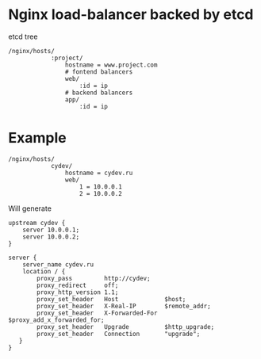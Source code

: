 
Nginx load-balancer backed by etcd
=======================================

etcd tree
```
/nginx/hosts/
			:project/
				hostname = www.project.com
				# fontend balancers
				web/
					:id = ip
				# backend balancers
				app/
					:id = ip

```
Example
=======
```
/nginx/hosts/
			cydev/
				hostname = cydev.ru
				web/
					1 = 10.0.0.1
					2 = 10.0.0.2
```
Will generate
```
upstream cydev {
	server 10.0.0.1;
	server 10.0.0.2;
}

server {
    server_name cydev.ru
    location / {
        proxy_pass         http://cydev;
        proxy_redirect     off;
        proxy_http_version 1.1;
        proxy_set_header   Host             $host;
        proxy_set_header   X-Real-IP        $remote_addr;
        proxy_set_header   X-Forwarded-For  $proxy_add_x_forwarded_for;
        proxy_set_header   Upgrade          $http_upgrade;
        proxy_set_header   Connection       "upgrade";
   }
}
```

